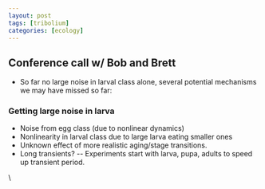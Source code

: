 ```yaml
---
layout: post
tags: [tribolium]
categories: [ecology]
---
```






 





Conference call w/ Bob and Brett
--------------------------------

-   So far no large noise in larval class alone, several potential
    mechanisms we may have missed so far:

### Getting large noise in larva

-   Noise from egg class (due to nonlinear dynamics)
-   Nonlinearity in larval class due to large larva eating smaller ones
-   Unknown effect of more realistic aging/stage transitions.
-   Long transients? -- Experiments start with larva, pupa, adults to
    speed up transient period.

\


